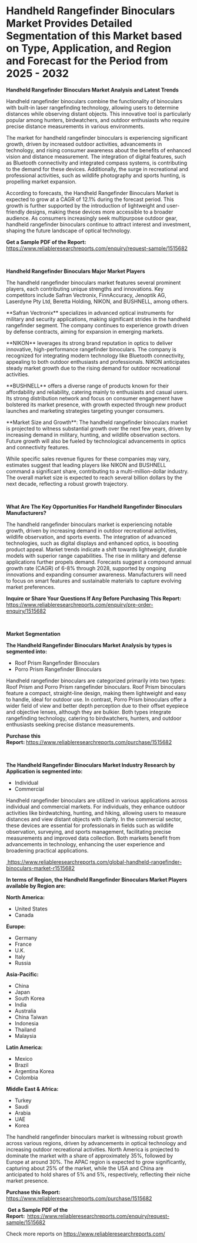 <p><h1>Handheld Rangefinder Binoculars Market Provides Detailed Segmentation of this Market based on Type, Application, and Region and Forecast for the Period from 2025 - 2032</h1></p><p><strong>Handheld Rangefinder Binoculars Market Analysis and Latest Trends</strong></p>
<p><p>Handheld rangefinder binoculars combine the functionality of binoculars with built-in laser rangefinding technology, allowing users to determine distances while observing distant objects. This innovative tool is particularly popular among hunters, birdwatchers, and outdoor enthusiasts who require precise distance measurements in various environments. </p><p>The market for handheld rangefinder binoculars is experiencing significant growth, driven by increased outdoor activities, advancements in technology, and rising consumer awareness about the benefits of enhanced vision and distance measurement. The integration of digital features, such as Bluetooth connectivity and integrated compass systems, is contributing to the demand for these devices. Additionally, the surge in recreational and professional activities, such as wildlife photography and sports hunting, is propelling market expansion.</p><p>According to forecasts, the Handheld Rangefinder Binoculars Market is expected to grow at a CAGR of 12.1% during the forecast period. This growth is further supported by the introduction of lightweight and user-friendly designs, making these devices more accessible to a broader audience. As consumers increasingly seek multipurpose outdoor gear, handheld rangefinder binoculars continue to attract interest and investment, shaping the future landscape of optical technology.</p></p>
<p><strong>Get a Sample PDF of the Report:&nbsp;</strong> <a href="https://www.reliableresearchreports.com/enquiry/request-sample/1515682?utm_campaign=2102&utm_medium=2&utm_source=Github&utm_content=ia&utm_term=10022025&utm_id=handheld-rangefinder-binoculars">https://www.reliableresearchreports.com/enquiry/request-sample/1515682</a></p>
<p>&nbsp;</p>
<p><strong>Handheld Rangefinder Binoculars Major Market Players</strong></p>
<p><p>The handheld rangefinder binoculars market features several prominent players, each contributing unique strengths and innovations. Key competitors include Safran Vectronix, FinnAccuracy, Jenoptik AG, Laserdyne Pty Ltd, Beretta Holding, NIKON, and BUSHNELL, among others.</p><p>**Safran Vectronix** specializes in advanced optical instruments for military and security applications, making significant strides in the handheld rangefinder segment. The company continues to experience growth driven by defense contracts, aiming for expansion in emerging markets.</p><p>**NIKON** leverages its strong brand reputation in optics to deliver innovative, high-performance rangefinder binoculars. The company is recognized for integrating modern technology like Bluetooth connectivity, appealing to both outdoor enthusiasts and professionals. NIKON anticipates steady market growth due to the rising demand for outdoor recreational activities.</p><p>**BUSHNELL** offers a diverse range of products known for their affordability and reliability, catering mainly to enthusiasts and casual users. Its strong distribution network and focus on consumer engagement have bolstered its market presence, with growth expected through new product launches and marketing strategies targeting younger consumers.</p><p>**Market Size and Growth**: The handheld rangefinder binoculars market is projected to witness substantial growth over the next few years, driven by increasing demand in military, hunting, and wildlife observation sectors. Future growth will also be fueled by technological advancements in optics and connectivity features.</p><p>While specific sales revenue figures for these companies may vary, estimates suggest that leading players like NIKON and BUSHNELL command a significant share, contributing to a multi-million-dollar industry. The overall market size is expected to reach several billion dollars by the next decade, reflecting a robust growth trajectory.</p></p>
<p>&nbsp;</p>
<p><strong>What Are The Key Opportunities For Handheld Rangefinder Binoculars Manufacturers?</strong></p>
<p><p>The handheld rangefinder binoculars market is experiencing notable growth, driven by increasing demand in outdoor recreational activities, wildlife observation, and sports events. The integration of advanced technologies, such as digital displays and enhanced optics, is boosting product appeal. Market trends indicate a shift towards lightweight, durable models with superior range capabilities. The rise in military and defense applications further propels demand. Forecasts suggest a compound annual growth rate (CAGR) of 6-8% through 2028, supported by ongoing innovations and expanding consumer awareness. Manufacturers will need to focus on smart features and sustainable materials to capture evolving market preferences.</p></p>
<p><strong>Inquire or Share Your Questions If Any Before Purchasing This Report:</strong> <a href="https://www.reliableresearchreports.com/enquiry/pre-order-enquiry/1515682?utm_campaign=2102&utm_medium=2&utm_source=Github&utm_content=ia&utm_term=10022025&utm_id=handheld-rangefinder-binoculars">https://www.reliableresearchreports.com/enquiry/pre-order-enquiry/1515682</a></p>
<p>&nbsp;</p>
<p><strong>Market Segmentation</strong></p>
<p><strong>The Handheld Rangefinder Binoculars Market Analysis by types is segmented into:</strong></p>
<p><ul><li>Roof Prism Rangefinder Binoculars</li><li>Porro Prism Rangefinder Binoculars</li></ul></p>
<p><p>Handheld rangefinder binoculars are categorized primarily into two types: Roof Prism and Porro Prism rangefinder binoculars. Roof Prism binoculars feature a compact, straight-line design, making them lightweight and easy to handle, ideal for outdoor use. In contrast, Porro Prism binoculars offer a wider field of view and better depth perception due to their offset eyepiece and objective lenses, although they are bulkier. Both types integrate rangefinding technology, catering to birdwatchers, hunters, and outdoor enthusiasts seeking precise distance measurements.</p></p>
<p><strong>Purchase this Report:&nbsp;</strong><a href="https://www.reliableresearchreports.com/purchase/1515682?utm_campaign=2102&utm_medium=2&utm_source=Github&utm_content=ia&utm_term=10022025&utm_id=handheld-rangefinder-binoculars">https://www.reliableresearchreports.com/purchase/1515682</a></p>
<p>&nbsp;</p>
<p><strong>The Handheld Rangefinder Binoculars Market Industry Research by Application is segmented into:</strong></p>
<p><ul><li>Individual</li><li>Commercial</li></ul></p>
<p><p>Handheld rangefinder binoculars are utilized in various applications across individual and commercial markets. For individuals, they enhance outdoor activities like birdwatching, hunting, and hiking, allowing users to measure distances and view distant objects with clarity. In the commercial sector, these devices are essential for professionals in fields such as wildlife observation, surveying, and sports management, facilitating precise measurements and improved data collection. Both markets benefit from advancements in technology, enhancing the user experience and broadening practical applications.</p></p>
<p><a href="https://www.reliableresearchreports.com/global-handheld-rangefinder-binoculars-market-r1515682?utm_campaign=2102&utm_medium=2&utm_source=Github&utm_content=ia&utm_term=10022025&utm_id=handheld-rangefinder-binoculars">&nbsp;https://www.reliableresearchreports.com/global-handheld-rangefinder-binoculars-market-r1515682</a></p>
<p><strong>In terms of Region, the Handheld Rangefinder Binoculars Market Players available by Region are:</strong></p>
<p>
    <p> <strong> North America: </strong>
        <ul>
            <li>United States</li>
            <li>Canada</li>
        </ul>
        </p> 
    <p> <strong> Europe: </strong>
        <ul>
            <li>Germany</li>
            <li>France</li>
            <li>U.K.</li>
            <li>Italy</li>
            <li>Russia</li>
        </ul>
        </p> 
    <p> <strong> Asia-Pacific: </strong>
        <ul>
            <li>China</li>
            <li>Japan</li>
            <li>South Korea</li>
            <li>India</li>
            <li>Australia</li>
            <li>China Taiwan</li>
            <li>Indonesia</li>
            <li>Thailand</li>
            <li>Malaysia</li>
        </ul>
        </p> 
    <p> <strong> Latin America: </strong>
        <ul>
            <li>Mexico</li>
            <li>Brazil</li>
            <li>Argentina Korea</li>
            <li>Colombia</li>
        </ul>
        </p> 
    <p> <strong> Middle East & Africa: </strong>
        <ul>
            <li>Turkey</li>
            <li>Saudi</li>
            <li>Arabia</li>
            <li>UAE</li>
            <li>Korea</li>
        </ul>
    </p>
    </p>
<p><p>The handheld rangefinder binoculars market is witnessing robust growth across various regions, driven by advancements in optical technology and increasing outdoor recreational activities. North America is projected to dominate the market with a share of approximately 35%, followed by Europe at around 30%. The APAC region is expected to grow significantly, capturing about 25% of the market, while the USA and China are anticipated to hold shares of 5% and 5%, respectively, reflecting their niche market presence.</p></p>
<p><strong>Purchase this Report: </strong><a href="https://www.reliableresearchreports.com/purchase/1515682?utm_campaign=2102&utm_medium=2&utm_source=Github&utm_content=ia&utm_term=10022025&utm_id=handheld-rangefinder-binoculars">https://www.reliableresearchreports.com/purchase/1515682</a></p>
<p>&nbsp;<strong>Get a Sample PDF of the Report:&nbsp;&nbsp;</strong><a href="https://www.reliableresearchreports.com/enquiry/request-sample/1515682?utm_campaign=2102&utm_medium=2&utm_source=Github&utm_content=ia&utm_term=10022025&utm_id=handheld-rangefinder-binoculars">https://www.reliableresearchreports.com/enquiry/request-sample/1515682</a></p>
<p><strong></strong></p>
<p>Check more reports on <a href="https://www.reliableresearchreports.com/?utm_campaign=2102&utm_medium=2&utm_source=Github&utm_content=ia&utm_term=10022025&utm_id=handheld-rangefinder-binoculars">https://www.reliableresearchreports.com/</a></p>
